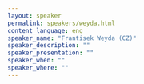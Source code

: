 ```yaml
---
layout: speaker
permalink: speakers/weyda.html
content_language: eng
speaker_name: "Frantisek Weyda (CZ)"
speaker_description: ""
speaker_presentation: ""
speaker_when: ""
speaker_where: ""
---
```

